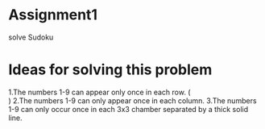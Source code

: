 # Assignment1
solve Sudoku
# Ideas for solving this problem
1.The numbers 1-9 can appear only once in each row.  (<br>)
2.The numbers 1-9 can only appear once in each column.
3.The numbers 1-9 can only occur once in each 3x3 chamber separated by a thick solid line.
